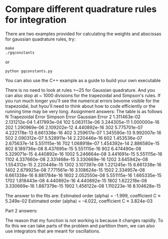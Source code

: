 # Compare different quadrature rules for integration

There are two examples provided for calculating the weights and abscissas for gaussian quadrature rules, try:

```
make
./gqconstants
```

or

```
python gqconstants.py
```

You can also use the C++ example as a guide to build your own executable

There is no need to look at rules >~25 for Gaussian quadrature.  And you can also stop at ~ 1000 divisions for the trapezoidal and Simpson's rules.  If you run much longer you'll see the numerical errors bevome visible for the trapezoidal, but hyou'll need to think about how to code efficiently or the running time may be very long.
Assignment answers:
The table is as follows
   N  Trapezoidal Error  Simpson Error  Gaussian Error
   2       1.311463e-02   2.131212e-04    1.417993e-04
 102       5.063113e-06   3.244305e-11    1.000000e-16
 202       1.290969e-06   2.109202e-12    4.440892e-16
 302       5.775701e-07   4.222178e-13    6.661338e-16
 402       3.259617e-07   1.345590e-13    9.992007e-16
 502       2.090312e-07   5.528911e-14    2.220446e-16
 602       1.453536e-07   2.675637e-14    5.551115e-16
 702       1.068918e-07   1.454392e-14    2.886580e-15
 802       8.189736e-08   8.437695e-15    5.551115e-16
 902       6.474490e-08   5.329071e-15    4.440892e-16
1002       5.246664e-08   3.441691e-15    5.551115e-16
1102       4.337660e-08   2.331468e-15    3.330669e-16
1202       3.645942e-08   1.554312e-15    2.220446e-15
1302       3.107397e-08   1.221245e-15    6.661338e-16
1402       2.679925e-08   7.771561e-16    3.108624e-15
1502       2.334957e-08   6.661338e-16    8.881784e-16
1602       2.052550e-08   5.551115e-16    1.665335e-15
1702       1.818443e-08   4.440892e-16    4.440892e-15
1802       1.622218e-08   3.330669e-16    1.887379e-15
1902       1.456122e-08   1.110223e-16    8.104628e-15

The answer to the fits are:
Estimated order (alpha) = -1.999, coefficient C ≈ 5.249e-02
Estimated order (alpha) = -4.022, coefficient C ≈ 3.824e-03

Part 2 answers:

The reason that my function is not working is because it changes rapidly. 
To fix this we can take parts of the problem and partition them, we can also use integrators that are meant for oscillations. 
